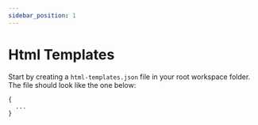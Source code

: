```yaml
---
sidebar_position: 1
---
```


# Html Templates

Start by creating a `html-templates.json` file in your root workspace folder. The file should look like the one below:

```
{
  ...
}
```
